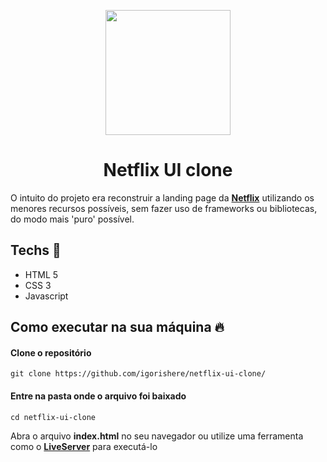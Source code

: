 <p align="center">
  <img src="https://cdn.worldvectorlogo.com/logos/netflix-1.svg" width="200" />
</p>


<h1 align="center">
  Netflix UI clone
</h1>


O intuito do projeto era reconstruir a landing page da **[Netflix](https://www.netflix.com/br/)** utilizando 
os menores recursos possíveis, sem fazer uso de frameworks ou bibliotecas, do modo mais 'puro' possível.

## Techs :wrench:

 - HTML 5
 - CSS 3
 - Javascript
 
## Como executar na sua máquina :fire:

#### Clone o repositório
```
git clone https://github.com/igorishere/netflix-ui-clone/
```
#### Entre na pasta onde o arquivo foi baixado
```
cd netflix-ui-clone
```
Abra o arquivo **index.html** no seu navegador ou utilize uma ferramenta como o 
**[LiveServer](https://marketplace.visualstudio.com/items?itemName=ritwickdey.LiveServer)** para executá-lo

 
